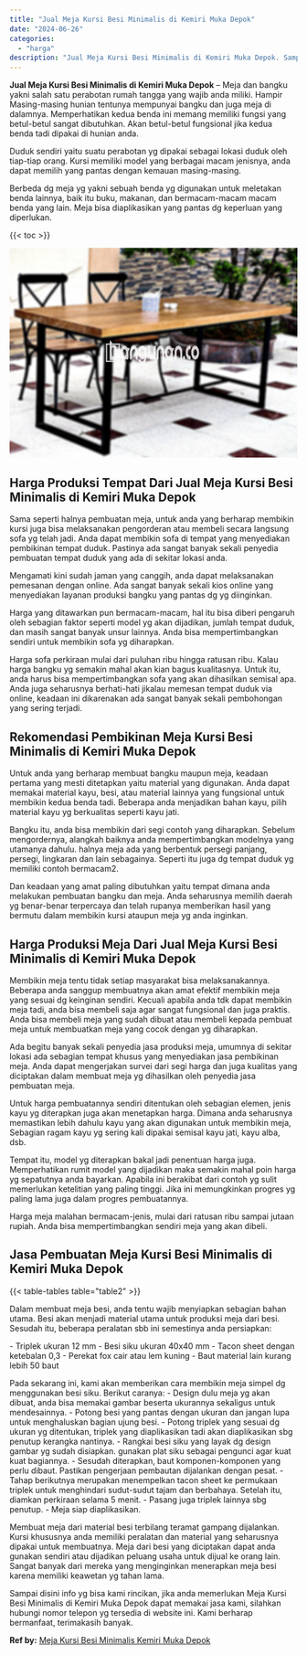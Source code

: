 ```yaml
---
title: "Jual Meja Kursi Besi Minimalis di Kemiri Muka Depok"
date: "2024-06-26"
categories: 
  - "harga"
description: "Jual Meja Kursi Besi Minimalis di Kemiri Muka Depok. Sampai disini info yg bisa kami rincikan, jika anda memerlukan Meja Kursi Besi Minimalis di Kemiri Muka..."
---
```


**Jual Meja Kursi Besi Minimalis di Kemiri Muka Depok** – Meja dan bangku yakni salah satu perabotan rumah tangga yang wajib anda miliki. Hampir Masing-masing hunian tentunya mempunyai bangku dan juga meja di dalamnya. Memperhatikan kedua benda ini memang memiliki fungsi yang betul-betul sangat dibutuhkan. Akan betul-betul fungsional jika kedua benda tadi dipakai di hunian anda.

Duduk sendiri yaitu suatu perabotan yg dipakai sebagai lokasi duduk oleh tiap-tiap orang. Kursi memiliki model yang berbagai macam jenisnya, anda dapat memilih yang pantas dengan kemauan masing-masing.

Berbeda dg meja yg yakni sebuah benda yg digunakan untuk meletakan benda lainnya, baik itu buku, makanan, dan bermacam-macam macam benda yang lain. Meja bisa diaplikasikan yang pantas dg keperluan yang diperlukan.

{{< toc >}}

![Jual Meja Kursi Besi Minimalis di Kemiri Muka Depok](/images/jual-meja-besi-murah17.png)

## Harga Produksi Tempat Dari Jual Meja Kursi Besi Minimalis di Kemiri Muka Depok

Sama seperti halnya pembuatan meja, untuk anda yang berharap membikin kursi juga bisa melaksanakan pengorderan atau membeli secara langsung sofa yg telah jadi. Anda dapat membikin sofa di tempat yang menyediakan pembikinan tempat duduk. Pastinya ada sangat banyak sekali penyedia pembuatan tempat duduk yang ada di sekitar lokasi anda.

Mengamati kini sudah jaman yang canggih, anda dapat melaksanakan pemesanan dengan online. Ada sangat banyak sekali kios online yang menyediakan layanan produksi bangku yang pantas dg yg diinginkan.

Harga yang ditawarkan pun bermacam-macam, hal itu bisa diberi pengaruh oleh sebagian faktor seperti model yg akan dijadikan, jumlah tempat duduk, dan masih sangat banyak unsur lainnya. Anda bisa mempertimbangkan sendiri untuk membikin sofa yg diharapkan.

Harga sofa perkiraan mulai dari puluhan ribu hingga ratusan ribu. Kalau harga bangku yg semakin mahal akan kian bagus kualitasnya. Untuk itu, anda harus bisa mempertimbangkan sofa yang akan dihasilkan semisal apa. Anda juga seharusnya berhati-hati jikalau memesan tempat duduk via online, keadaan ini dikarenakan ada sangat banyak sekali pembohongan yang sering terjadi.

## Rekomendasi Pembikinan Meja Kursi Besi Minimalis di Kemiri Muka Depok

Untuk anda yang berharap membuat bangku maupun meja, keadaan pertama yang mesti ditetapkan yaitu material yang digunakan. Anda dapat memakai material kayu, besi, atau material lainnya yang fungsional untuk membikin kedua benda tadi. Beberapa anda menjadikan bahan kayu, pilih material kayu yg berkualitas seperti kayu jati.

Bangku itu, anda bisa membikin dari segi contoh yang diharapkan. Sebelum mengordernya, alangkah baiknya anda mempertimbangkan modelnya yang utamanya dahulu. halnya meja ada yang berbentuk persegi panjang, persegi, lingkaran dan lain sebagainya. Seperti itu juga dg tempat duduk yg memiliki contoh bermacam2.

Dan keadaan yang amat paling dibutuhkan yaitu tempat dimana anda melakukan pembuatan bangku dan meja. Anda seharusnya memilih daerah yg benar-benar terpercaya dan telah rupanya memberikan hasil yang bermutu dalam membikin kursi ataupun meja yg anda inginkan.

## Harga Produksi Meja Dari Jual Meja Kursi Besi Minimalis di Kemiri Muka Depok

Membikin meja tentu tidak setiap masyarakat bisa melaksanakannya. Beberapa anda sanggup membuatnya akan amat efektif membikin meja yang sesuai dg keinginan sendiri. Kecuali apabila anda tdk dapat membikin meja tadi, anda bisa membeli saja agar sangat fungsional dan juga praktis. Anda bisa membeli meja yang sudah dibuat atau membeli kepada pembuat meja untuk membuatkan meja yang cocok dengan yg diharapkan.

Ada begitu banyak sekali penyedia jasa produksi meja, umumnya di sekitar lokasi ada sebagian tempat khusus yang menyediakan jasa pembikinan meja. Anda dapat mengerjakan survei dari segi harga dan juga kualitas yang diciptakan dalam membuat meja yg dihasilkan oleh penyedia jasa pembuatan meja.

Untuk harga pembuatannya sendiri ditentukan oleh sebagian elemen, jenis kayu yg diterapkan juga akan menetapkan harga. Dimana anda seharusnya memastikan lebih dahulu kayu yang akan digunakan untuk membikin meja, Sebagian ragam kayu yg sering kali dipakai semisal kayu jati, kayu alba, dsb.

Tempat itu, model yg diterapkan bakal jadi penentuan harga juga. Memperhatikan rumit model yang dijadikan maka semakin mahal poin harga yg sepatutnya anda bayarkan. Apabila ini berakibat dari contoh yg sulit memerlukan ketelitian yang paling tinggi. Jika ini memungkinkan progres yg paling lama juga dalam progres pembuatannya.

Harga meja malahan bermacam-jenis, mulai dari ratusan ribu sampai jutaan rupiah. Anda bisa mempertimbangkan sendiri meja yang akan dibeli.

## Jasa Pembuatan Meja Kursi Besi Minimalis di Kemiri Muka Depok

{{< table-tables table="table2" >}}

Dalam membuat meja besi, anda tentu wajib menyiapkan sebagian bahan utama. Besi akan menjadi material utama untuk produksi meja dari besi. Sesudah itu, beberapa peralatan sbb ini semestinya anda persiapkan:

\- Triplek ukuran 12 mm - Besi siku ukuran 40x40 mm - Tacon sheet dengan ketebalan 0,3 - Perekat fox cair atau lem kuning - Baut material lain kurang lebih 50 baut

Pada sekarang ini, kami akan memberikan cara membikin meja simpel dg menggunakan besi siku. Berikut caranya: - Design dulu meja yg akan dibuat, anda bisa memakai gambar beserta ukurannya sekaligus untuk mendesainnya. - Potong besi yang pantas dengan ukuran dan jangan lupa untuk menghaluskan bagian ujung besi. - Potong triplek yang sesuai dg ukuran yg ditentukan, triplek yang diaplikasikan tadi akan diaplikasikan sbg penutup kerangka nantinya. - Rangkai besi siku yang layak dg design gambar yg sudah disiapkan. gunakan plat siku sebagai pengunci agar kuat kuat bagiannya. - Sesudah diterapkan, baut komponen-komponen yang perlu dibaut. Pastikan pengerjaan pembautan dijalankan dengan pesat. - Tahap berikutnya merupakan menempelkan tacon sheet ke permukaan triplek untuk menghindari sudut-sudut tajam dan berbahaya. Setelah itu, diamkan perkiraan selama 5 menit. - Pasang juga triplek lainnya sbg penutup. - Meja siap diaplikasikan.

Membuat meja dari material besi terbilang teramat gampang dijalankan. Kursi khususnya anda memiliki peralatan dan material yang seharusnya dipakai untuk membuatnya. Meja dari besi yang diciptakan dapat anda gunakan sendiri atau dijadikan peluang usaha untuk dijual ke orang lain. Sangat banyak dari mereka yang menginginkan menerapkan meja besi karena memiliki keawetan yg tahan lama.

Sampai disini info yg bisa kami rincikan, jika anda memerlukan Meja Kursi Besi Minimalis di Kemiri Muka Depok dapat memakai jasa kami, silahkan hubungi nomor telepon yg tersedia di website ini. Kami berharap bermanfaat, terimakasih banyak.

**Ref by:** [Meja Kursi Besi Minimalis Kemiri Muka Depok](https://id.wikipedia.org/wiki/Meja)
